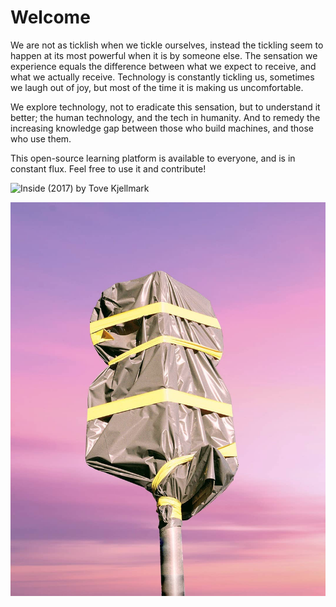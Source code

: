 # Welcome

We are not as ticklish when we tickle ourselves, instead the tickling seem to happen at its most powerful when it is by someone else. The sensation we experience equals the difference between what we expect to receive, and what we actually receive. Technology is constantly tickling us, sometimes we laugh out of joy, but most of the time it is making us uncomfortable.

We explore technology, not to eradicate this sensation, but to understand it better;  the human technology, and the tech in humanity. And to remedy the increasing knowledge gap between those who build machines, and those who use them. 

This open-source learning platform is available to everyone, and is in constant flux. Feel free to use it and contribute!

![Inside \(2017\) by Tove Kjellmark](https://lh4.googleusercontent.com/equpGdAC1AxXVRSi_BUvrOAat_fP5BOXCUASbr_4T7VkbT5acB4VtAtJjcv0AobSE8THBhHZKGlFQ9qbSITcOkp0bNOZ1vMaLX6HvpFOXXRgg1kuhEHBfzk2hOS6P28M34IkfLzI)

![Untitled \(2019\) by Natasha Klimenko](.gitbook/assets/image%20%286%29.png)

